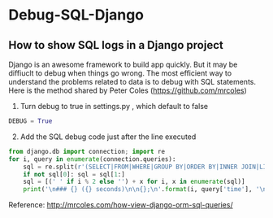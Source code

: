 # Debug-SQL-Django
## How to show SQL logs in a Django project

Django is an awesome framework to build app quickly. But it may be diffiuclt to debug when things go wrong.
The most efficient way to understand the problems related to data is to debug with SQL statements. Here is the method shared by Peter Coles (https://github.com/mrcoles)

1. Turn debug to true in settings.py , which default to false

```python
DEBUG = True
```

2. Add the SQL debug code just after the line executed

```python
from django.db import connection; import re
for i, query in enumerate(connection.queries):
    sql = re.split(r'(SELECT|FROM|WHERE|GROUP BY|ORDER BY|INNER JOIN|LIMIT)', query['sql'])
    if not sql[0]: sql = sql[1:]
    sql = [(' ' if i % 2 else '') + x for i, x in enumerate(sql)]
    print('\n### {} ({} seconds)\n\n{};\n'.format(i, query['time'], '\n'.join(sql)))
```

Reference: http://mrcoles.com/how-view-django-orm-sql-queries/